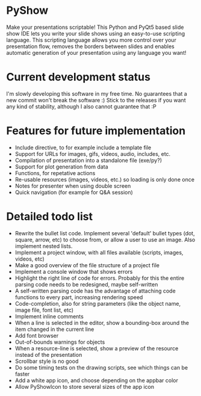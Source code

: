# PyShow
Make your presentations scriptable! This Python and PyQt5 based slide show IDE lets you write your slide shows using an easy-to-use scripting language. This scripting language allows you more control over your presentation flow, removes the borders between slides and enables automatic generation of your presentation using any language you want!

# Current development status
I'm slowly developing this software in my free time. No guarantees that a new commit won't break the software :) Stick to the releases if you want any kind of stability, although I also cannot guarantee that :P

# Features for future implementation
- Include directive, to for example include a template file
- Support for URLs for images, gifs, videos, audio, includes, etc.
- Compilation of presentation into a standalone file (exe/py?)
- Support for plot generation from data
- Functions, for repetative actions
- Re-usable resources (images, videos, etc.) so loading is only done once
- Notes for presenter when using double screen
- Quick navigation (for example for Q&A session)

# Detailed todo list
- Rewrite the bullet list code. Implement several 'default' bullet types (dot, square, arrow, etc) to choose from, or allow a user to use an image. Also implement nested lists.
- Implement a project window, with all files available (scripts, images, videos, etc)
- Make a good overview of the file structure of a project file
- Implement a console window that shows errors
- Highlight the right line of code for errors. Probably for this the entire parsing code needs to be redesigned, maybe self-written
- A self-written parsing code has the advantage of attaching code functions to every part, increasing rendering speed
- Code-completion, also for string parameters (like the object name, image file, font list, etc)
- Implement inline comments
- When a line is selected in the editor, show a bounding-box around the item changed in the current line
- Add font browser
- Out-of-bounds warnings for objects
- When a resource-line is selected, show a preview of the resource instead of the presentation
- Scrollbar style is no good
- Do some timing tests on the drawing scripts, see which things can be faster
- Add a white app icon, and choose depending on the appbar color
- Allow PyShowIcon to store several sizes of the app icon